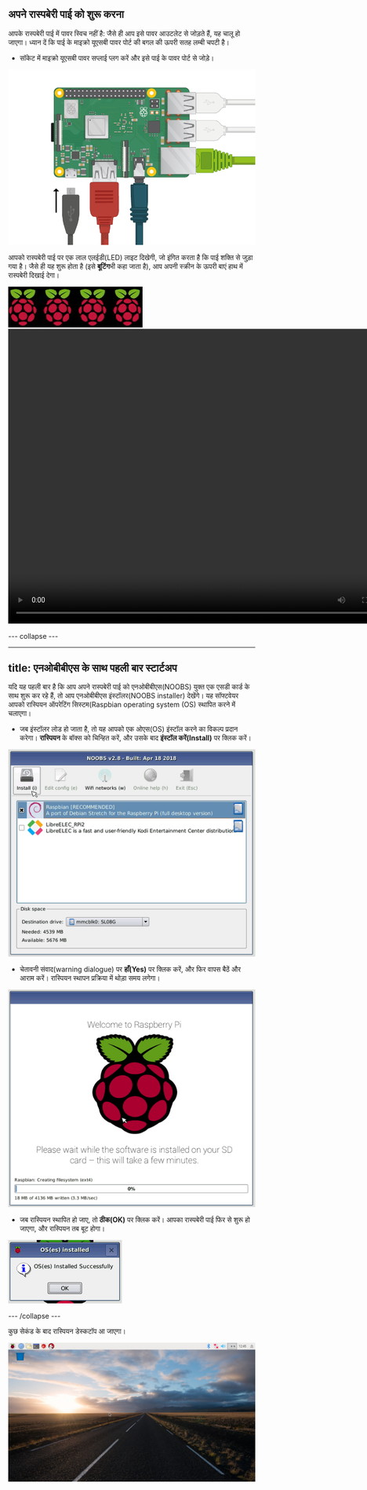 ## अपने रास्पबेरी पाई को शुरू करना

आपके रास्पबेरी पाई में पावर स्विच नहीं है: जैसे ही आप इसे पावर आउटलेट से जोड़ते हैं, यह चालू हो जाएगा। ध्यान दें कि पाई के माइक्रो यूएसबी पावर पोर्ट की बगल की ऊपरी सतह लम्बी चपटी है।

+ सॉकेट में माइक्रो यूएसबी पावर सप्लाई प्लग करें और इसे पाई के पावर पोर्ट से जोड़े।

![स्क्रीनशॉट](images/pi-power.png)

आपको रास्पबेरी पाई पर एक लाल एलईडी(LED) लाइट दिखेगी, जो इंगित करता है कि पाई शक्ति से जुड़ा गया है। जैसे ही यह शुरू होता है (इसे **बूटिंग**भी कहा जाता है), आप अपनी स्क्रीन के ऊपरी बाएं हाथ में रास्पबेरी दिखाई देगा।

![बूट रास्पबेरी](images/raspberries.png)<video width="800" height="600" controls> <source src="images/piboot.webm" type="video/webm"> आपका ब्राउज़र वेबएम(WebM) वीडियो का समर्थन नहीं करता है, इसलिए फ़ायरफ़ॉक्स या क्रोम आज़माएं। </video> 

\--- collapse \---

* * *

## title: एनओबीबीएस के साथ पहली बार स्टार्टअप

यदि यह पहली बार है कि आप अपने रास्पबेरी पाई को एनओबीबीएस(NOOBS) युक्त एक एसडी कार्ड के साथ शुरू कर रहे हैं, तो आप एनओबीबीएस इंस्टॉलर(NOOBS installer) देखेंगे। यह सॉफ्टवेयर आपको रास्पियन ऑपरेटिंग सिस्टम(Raspbian operating system (OS) स्थापित करने में चलाएगा।

+ जब इंस्टॉलर लोड हो जाता है, तो यह आपको एक ओएस(OS) इंस्टॉल करने का विकल्प प्रदान करेगा। **रास्पियन** के बॉक्स को चिन्हित करें, और उसके बाद **इंस्टॉल करें(Install)** पर क्लिक करें।

![इंस्टॉल करें](images/install.png)

+ चेतावनी संवाद(warning dialogue) पर **हाँ(Yes)** पर क्लिक करें, और फिर वापस बैठें और आराम करें। रास्पियन स्थापन प्रक्रिया में थोड़ा समय लगेगा।

![स्थापना](images/installing.png)

+ जब रास्पियन स्थापित हो जाए, तो **ठीक(OK)** पर क्लिक करें। आपका रास्पबेरी पाई फिर से शुरू हो जाएगा, और रास्पियन तब बूट होगा।

![स्थापित](images/installed.png)

\--- /collapse \---

कुछ सेकंड के बाद रास्पियन डेस्कटॉप आ जाएगा।

![रास्पियन डेस्कटॉप](images/pi-desktop.jpg)